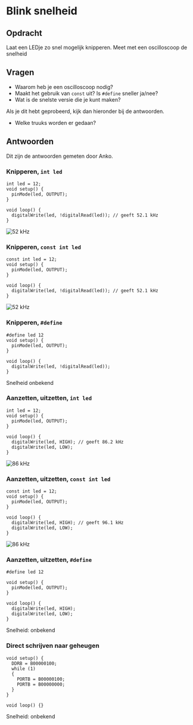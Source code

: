 # Blink snelheid

## Opdracht

Laat een LEDje zo snel mogelijk knipperen.
Meet met een oscilloscoop de snelheid

## Vragen

- Waarom heb je een oscilloscoop nodig?
- Maakt het gebruik van `const` uit? Is `#define` sneller ja/nee?
- Wat is de snelste versie die je kunt maken?

Als je dit hebt geprobeerd, kijk dan hieronder bij de antwoorden.

- Welke truuks worden er gedaan?

## Antwoorden

Dit zijn de antwoorden gemeten door Anko.

### Knipperen, `int led`

```
int led = 12;
void setup() {
  pinMode(led, OUTPUT);
}

void loop() {
  digitalWrite(led, !digitalRead(led)); // geeft 52.1 kHz
}
```

![52 kHz](DS1Z_52kHz.png)

### Knipperen, `const int led`

```
const int led = 12;
void setup() {
  pinMode(led, OUTPUT);
}

void loop() {
  digitalWrite(led, !digitalRead(led)); // geeft 52.1 kHz
}
```

![52 kHz](DS1Z_52kHz.png)

### Knipperen, `#define`

```
#define led 12
void setup() {
  pinMode(led, OUTPUT);
}

void loop() {
  digitalWrite(led, !digitalRead(led));
}
```

Snelheid onbekend

### Aanzetten, uitzetten, `int led`

```
int led = 12;
void setup() {
  pinMode(led, OUTPUT);
}

void loop() {
  digitalWrite(led, HIGH); // geeft 86.2 kHz 
  digitalWrite(led, LOW);     
}
```

![86 kHz](DS1Z_86kHz.png)

### Aanzetten, uitzetten, `const int led`

```
const int led = 12;
void setup() {
  pinMode(led, OUTPUT);
}

void loop() {
  digitalWrite(led, HIGH); // geeft 96.1 kHz 
  digitalWrite(led, LOW);     
}
```

![86 kHz](DS1Z_96kHz.png)

### Aanzetten, uitzetten, `#define`

```
#define led 12

void setup() {
  pinMode(led, OUTPUT);
}

void loop() {
  digitalWrite(led, HIGH);
  digitalWrite(led, LOW);     
}
```

Snelheid: onbekend

### Direct schrijven naar geheugen

```
void setup() {
  DDRB = B00000100;
  while (1)
  {
    PORTB = B00000100;
    PORTB = B00000000;
  }
}

void loop() {}
```

Snelheid: onbekend
